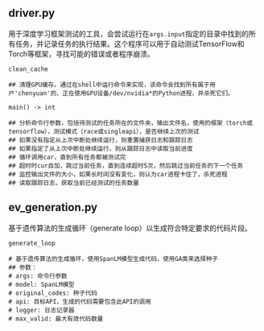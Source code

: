 ## driver.py

用于深度学习框架测试的工具，会尝试运行在`args.input`指定的目录中找到的所有任务，并记录任务的执行结果。这个程序可以用于自动测试TensorFlow和Torch等框架，寻找可能的错误或者程序崩溃。

`clean_cache`

```
## 清理GPU缓存。通过在shell中运行命令来实现，该命令会找到所有属于用户'chenyuan'的、正在使用GPU设备/dev/nvidia*的Python进程，并杀死它们。
```



`main() -> int`

```
## 分析命令行参数，包括待测试的任务所在的文件夹，输出文件名，使用的框架（torch或tensorflow），测试模式（race或singleapi），是否继续上次的测试
## 如果没有指定从上次中断处继续运行，则重置捕获日志和跟踪日志
## 如果指定了从上次中断处继续运行，则从跟踪日志中读取当前进度
## 循环调用car，直到所有任务都被测试完
## 超时时cur自加，跳过当前任务，直到连续超时5次，然后跳过当前任务的下一个任务
## 监控输出文件的大小，如果长时间没有变化，则认为car进程卡住了，杀死进程
## 读取跟踪日志，获取当前已经测试的任务数量
```

## ev_generation.py

基于遗传算法的生成循环（generate loop）以生成符合特定要求的代码片段。

`generate_loop`

```
# 基于遗传算法的生成循环，使用SpanLM模型生成代码，使用GA类来选择种子
## 参数：
# args: 命令行参数
# model: SpanLM模型
# original_codes: 种子代码
# api: 目标API，生成的代码需要包含此API的调用
# logger: 日志记录器
# max_valid: 最大有效代码数量
```

